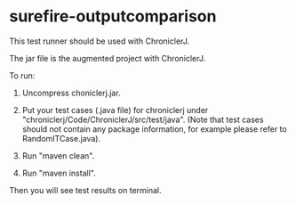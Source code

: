 # surefire-outputcomparison

This test runner should be used with ChroniclerJ. 

The jar file is the augmented project with ChroniclerJ.

To run:

1. Uncompress choniclerj.jar.

2. Put your test cases (.java file) for chroniclerj under "chroniclerj/Code/ChroniclerJ/src/test/java". (Note that test cases should not contain any package information, for example please refer to RandomITCase.java). 

3. Run "maven clean". 

4. Run "maven install".

Then you will see test results on terminal.
